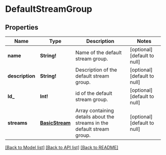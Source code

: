 # DefaultStreamGroup

## Properties
Name | Type | Description | Notes
------------ | ------------- | ------------- | -------------
**name** | **String!** | Name of the default stream group.  | [optional] [default to null]
**description** | **String!** | Description of the default stream group.  | [optional] [default to null]
**Id_** | **Int!** | id of the default stream group.  | [optional] [default to null]
**streams** | [**BasicStream**](BasicStream.md) | Array containing details about the streams in the default stream group.  | [optional] [default to null]

[[Back to Model list]](../README.md#documentation-for-models) [[Back to API list]](../README.md#documentation-for-api-endpoints) [[Back to README]](../README.md)


